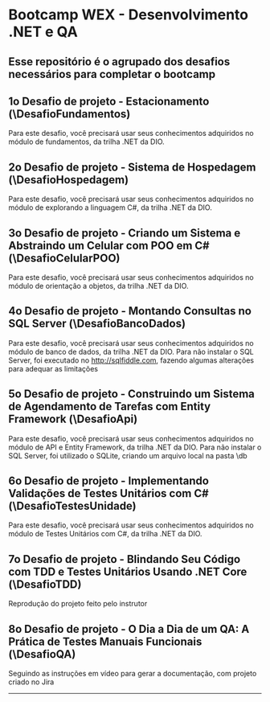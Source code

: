 # Bootcamp WEX - Desenvolvimento .NET e QA
Esse repositório é o agrupado dos desafios necessários para completar o bootcamp
-----------------------------------------------------------------------------

## 1o Desafio de projeto - Estacionamento (\DesafioFundamentos)
Para este desafio, você precisará usar seus conhecimentos adquiridos no módulo de fundamentos, da trilha .NET da DIO.

## 2o Desafio de projeto - Sistema de Hospedagem (\DesafioHospedagem)
Para este desafio, você precisará usar seus conhecimentos adquiridos no módulo de explorando a linguagem C#, da trilha .NET da DIO.

## 3o Desafio de projeto - Criando um Sistema e Abstraindo um Celular com POO em C# (\DesafioCelularPOO)
Para este desafio, você precisará usar seus conhecimentos adquiridos no módulo de orientação a objetos, da trilha .NET da DIO.

## 4o Desafio de projeto - Montando Consultas no SQL Server (\DesafioBancoDados)
Para este desafio, você precisará usar seus conhecimentos adquiridos no módulo de banco de dados, da trilha .NET da DIO.
Para não instalar o SQL Server, foi executado no http://sqlfiddle.com, fazendo algumas alterações para adequar as limitações

## 5o Desafio de projeto - Construindo um Sistema de Agendamento de Tarefas com Entity Framework (\DesafioApi)
Para este desafio, você precisará usar seus conhecimentos adquiridos no módulo de API e Entity Framework, da trilha .NET da DIO.
Para não instalar o SQL Server, foi utilizado o SQLite, criando um arquivo local na pasta \db

## 6o Desafio de projeto - Implementando Validações de Testes Unitários com C# (\DesafioTestesUnidade)
Para este desafio, você precisará usar seus conhecimentos adquiridos no módulo de Testes Unitários com C#, da trilha .NET da DIO.

## 7o Desafio de projeto - Blindando Seu Código com TDD e Testes Unitários Usando .NET Core (\DesafioTDD)
Reprodução do projeto feito pelo instrutor

## 8o Desafio de projeto - O Dia a Dia de um QA: A Prática de Testes Manuais Funcionais (\DesafioQA)
Seguindo as instruções em vídeo para gerar a documentação, com projeto criado no Jira

-----------------------------------------------------------------------------
